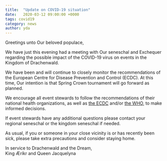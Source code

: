 ```yaml
---
title:  "Update on COVID-19 situation"
date:   2020-03-12 09:00:00 +0000
tags: covid19
category: news
author: yda
---
```

Greetings unto Our beloved populace,

We have just this evening had a meeting with Our seneschal and Exchequer regarding the possible impact of the COVID-19 virus on events in the Kingdom of Drachenwald.

We have been and will continue to closely monitor the recommendations of the European Centre for Disease Prevention and Control (ECDC). At this time, Our intention is that Spring Crown tournament will go forward as planned.

We encourage all event stewards to follow the recommendations of their national health organizations, as well as [the ECDC](https://www.ecdc.europa.eu/en/cases-2019-ncov-eueea) and/or [the WHO](https://www.who.int/emergencies/diseases/novel-coronavirus-2019), to make informed decisions.

If event stewards have any additional questions please contact your regional seneschal or the kingdom seneschal if needed.

As usual, if you or someone in your close vicinity is or has recently been sick, please take extra precautions and consider staying home.

In service to Drachenwald and the Dream,  
King Æríkr and Queen Jacquelyna

